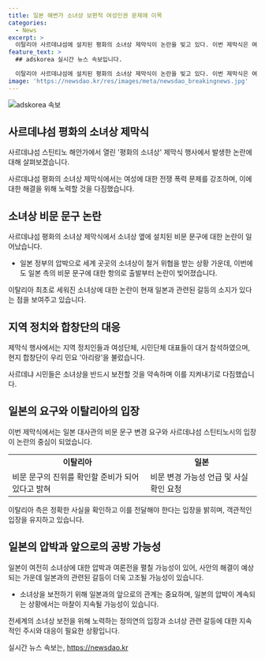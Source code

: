 ```yaml
---
title: 일본 해변가 소녀상 보편적 여성인권 문제에 이목
categories:
  - News
excerpt: >
  이탈리아 사르데냐섬에 설치된 평화의 소녀상 제막식이 논란을 빚고 있다. 이번 제막식은 여성 인권과 일본군 위안부 역사를 상징하며 세계의 평화를 바라는 취지로 열렸지만, 일본 측의 항의와 비문 문구에 대한 논란이 여전히 진행 중이다. 이에 철거 위기에 처한 소녀상이 14번째로 해외에 설치된 소녀상이 되었고, 독일 베를린의 소녀상도 철거 위기에 처해 있어 국제적인 주목을 받고 있다. 이를 통해 전 세계에 평화와 여성 인권에 대한 메시지를 전달하려는 노력이 계속되고 있다.
feature_text: >
  ## adskorea 실시간 뉴스 속보입니다.

  이탈리아 사르데냐섬에 설치된 평화의 소녀상 제막식이 논란을 빚고 있다. 이번 제막식은 여성 인권과 일본군 위안부 역사를 상징하며 세계의 평화를 바라는 취지로 열렸지만, 일본 측의 항의와 비문 문구에 대한 논란이 여전히 진행 중이다. 이에 철거 위기에 처한 소녀상이 14번째로 해외에 설치된 소녀상이 되었고, 독일 베를린의 소녀상도 철거 위기에 처해 있어 국제적인 주목을 받고 있다. 이를 통해 전 세계에 평화와 여성 인권에 대한 메시지를 전달하려는 노력이 계속되고 있다.
image: 'https://newsdao.kr/res/images/meta/newsdao_breakingnews.jpg'
---
```


<p><img src="https://newsdao.kr/res/images/meta/newsdao_breakingnews.jpg" alt="adskorea 속보" /></p>

<h2 data-ke-size="size26">사르데냐섬 평화의 소녀상 제막식</h2>

<p>사르데냐섬 스틴티노 해안가에서 열린 '평화의 소녀상' 제막식 행사에서 발생한 논란에 대해 살펴보겠습니다.</p>

<p data-ke-size="size16">사르데냐섬 평화의 소녀상 제막식에서는 여성에 대한 전쟁 폭력 문제를 강조하며, 이에 대한 해결을 위해 노력할 것을 다짐했습니다.</p>

<h2 data-ke-size="size26">소녀상 비문 문구 논란</h2>

<p>사르데냐섬 평화의 소녀상 제막식에서 소녀상 옆에 설치된 비문 문구에 대한 논란이 일어났습니다.</p>

<ul>
    <li>일본 정부의 압박으로 세계 곳곳의 소녀상이 철거 위협을 받는 상황 가운데, 이번에도 일본 측의 비문 문구에 대한 항의로 출발부터 논란이 빚어졌습니다.</li>
</ul>

<p data-ke-size="size16">이탈리아 최초로 세워진 소녀상에 대한 논란이 현재 일본과 관련된 갈등의 소지가 있다는 점을 보여주고 있습니다.</p>

<h2 data-ke-size="size26">지역 정치와 합창단의 대응</h2>

<p>제막식 행사에서는 지역 정치인들과 여성단체, 시민단체 대표들이 대거 참석하였으며, 현지 합창단이 우리 민요 '아리랑'을 불렀습니다.</p>

<p data-ke-size="size16">사르데냐 시민들은 소녀상을 반드시 보전할 것을 약속하며 이를 지켜내기로 다짐했습니다.</p>

<h2 data-ke-size="size26">일본의 요구와 이탈리아의 입장</h2>

<p>이번 제막식에서는 일본 대사관의 비문 문구 변경 요구와 사르데냐섬 스틴티노시의 입장이 논란의 중심이 되었습니다.</p>

<table>
    <tr>
        <td style="text-align: center; height: 17px;"><b>이탈리아</b></td>
        <td style="text-align: center; height: 17px;"><b>일본</b></td>
    </tr>
    <tr>
        <td>비문 문구의 진위를 확인할 준비가 되어 있다고 밝혀</td>
        <td>비문 변경 가능성 언급 및 사실 확인 요청</td>
    </tr>
</table>

<p data-ke-size="size16">이탈리아 측은 정확한 사실을 확인하고 이를 전달해야 한다는 입장을 밝히며, 객관적인 입장을 유지하고 있습니다.</p>

<h2 data-ke-size="size26">일본의 압박과 앞으로의 공방 가능성</h2>

<p>일본이 여전히 소녀상에 대한 압박과 여론전을 펼칠 가능성이 있어, 사안의 해결이 예상되는 가운데 일본과의 관련된 갈등이 더욱 고조될 가능성이 있습니다.</p>

<ul>
    <li>소녀상을 보전하기 위해 일본과의 앞으로의 관계는 중요하며, 일본의 압박이 계속되는 상황에서는 마찰이 지속될 가능성이 있습니다.</li>
</ul>

<p data-ke-size="size16">전세계의 소녀상 보전을 위해 노력하는 정의연의 입장과 소녀상 관련 갈등에 대한 지속적인 주시와 대응이 필요한 상황입니다.</p>
실시간 뉴스 속보는, <a href="https://newsdao.kr" rel="dofollow">https://newsdao.kr</a>


